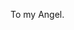 <!-- vale Google.FirstPerson = NO -->
<!-- markdownlint-disable MD041 -->

To my Angel.

<!-- markdownlint-enable MD041 -->
<!-- vale Google.FirstPerson = YES -->
